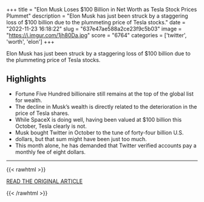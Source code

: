 +++
title = "Elon Musk Loses $100 Billion in Net Worth as Tesla Stock Prices Plummet"
description = "Elon Musk has just been struck by a staggering loss of $100 billion due to the plummeting price of Tesla stocks."
date = "2022-11-23 16:18:22"
slug = "637e47ae588a2ce23f9c5b03"
image = "https://i.imgur.com/1jh80Da.jpg"
score = "6764"
categories = ['twitter', 'worth', 'elon']
+++

Elon Musk has just been struck by a staggering loss of $100 billion due to the plummeting price of Tesla stocks.

## Highlights

- Fortune Five Hundred billionaire still remains at the top of the global list for wealth.
- The decline in Musk’s wealth is directly related to the deterioration in the price of Tesla shares.
- While SpaceX is doing well, having been valued at $100 billion this October, Tesla clearly is not.
- Musk bought Twitter in October to the tune of forty-four billion U.S.
- dollars, but that sum might have been just too much.
- This month alone, he has demanded that Twitter verified accounts pay a monthly fee of eight dollars.

---

{{< rawhtml >}}
  <p class="article-category">
    <a target="_blank" href="https://greekreporter.com/2022/11/23/elon-musk-loses-100-billion-in-net-worth-as-tesla-stock-prices-plummet/">READ THE ORIGINAL ARTICLE</a>
  </p>
{{< /rawhtml >}}
